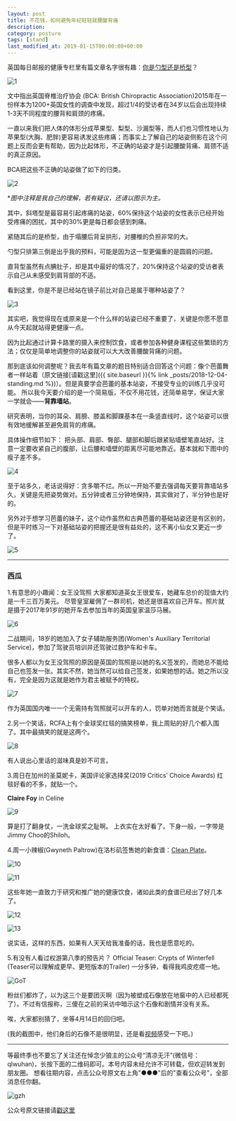 ```yaml
---
layout: post
title: 不花钱，如何避免年纪轻轻就腰酸背痛
description: 
category: posture
tags: [stand]
last_modified_at: 2019-01-15T00:00:00+00:00
---
```


英国每日邮报的健康专栏里有篇文章名字很有趣：[你是勺型还是桥型](https://www.dailymail.co.uk/health/article-3341458/Are-spoon-bridge-posture-not-big-boobs-weight-determines-ll-pain.html)？

![1](/../assets/img/2019-01-15/1.jpg)

文中指出英国脊椎治疗协会 (BCA: British Chiropractic Association)2015年在一份样本为1200+英国女性的调查中发现，超过1/4的受访者在34岁以后会出现持续1-3天不同程度的腰背和肩颈的疼痛。

一直以来我们把人体的体形分成苹果型、梨型、沙漏型等，而人们也习惯性地认为苹果型(大胸、肥胖)更容易诱发这些疼痛；而事实上了解自己的站姿侧影在这个问题上反而会更有帮助，因为比起体形，不正确的站姿才是引起腰酸背痛、肩颈不适的真正原因。

BCA把这些不正确的站姿做了如下的归类。

![2](/../assets/img/2019-01-15/2.jpg)

**图中注释是我自己的理解，若有疑议，还请以图示为主。*

其中，斜塔型是最容易引起疼痛的站姿，60%保持这个站姿的女性表示已经开始受疼痛的困扰，其中的30%更是每日都会感到刺痛。

紧随其后的是桥型，由于塌腰后背呈拱形，对腰椎的负担非常的大。

勺型只排第三倒是出乎我的预料，可能是因为这一型更偏重的是圆肩的问题。

直背型虽然有点腆肚子，却是其中最好的情况了，20%保持这个站姿的受访者表示自己从未感受到肩背部的不适。
 
看到这里，你是不是已经站在镜子前比对自己是属于哪种站姿了？

![3](/../assets/img/2019-01-15/3.gif)

其实吧，我觉得现在或原来是一个什么样的站姿已经不重要了，关键是你愿不愿意从今天起就站得更健康一点。
 
因为比起通过计算卡路里的摄入来控制饮食，或者参加各种健身课程这些繁琐的方法；仅仅是简单地调整你的站姿就可以大大改善腰酸背痛的问题。
 
那到底该如何调整呢？我去年有篇文章的题目特别适合回答这个问题：像个芭蕾舞者一样站着（原文链接[请戳这里]({{ site.baseurl }}{% link _posts/2018-12-04-standing.md %})）。但是真要学会芭蕾的基本站姿，不接受专业的训练几乎没可能。
所以我今天要介绍的是一个简易版，不仅不用花钱，还简单易学，保证大家一学就会——__背靠墙站__。

研究表明，当你的耳朵、肩膀、膝盖和脚踝基本在一条竖直线时，这个站姿可以很有效地缓解甚至避免肩背的疼痛。
 
具体操作细节如下：
把头部、肩部、臀部、腿部和脚后跟紧贴墙壁笔直站好。注意一定要收紧自己的腹部，让后腰和墙壁的距离尽可能地靠近。基本就和下图中的瘦子差不多。

![4](/../assets/img/2019-01-15/4.jpg)

至于站多久，老话说得好：贪多嚼不烂。所以一开始不要去强调每天要背靠墙站多久，关键是先把姿势做对。五分钟或者三分钟地保持，其实做对了，半分钟也是好的。
 
另外对于想学习芭蕾的妹子，这个动作虽然和古典芭蕾的基础站姿还是有区别的，但是平时练习一下对基础站姿的把握还是很有益处的，这不离小仙女又更近一步了。 

![5](/../assets/img/2019-01-15/5.jpg)


<hr>

### __西瓜__

1.有意思的小趣闻：女王没驾照
大家都知道英女王很爱车，她藏车总价的现值大约是一千三百万美元。
尽管皇室雇佣了一群司机，她还是很喜欢自己开车。照片就是摄于2017年91岁的她开车去参加当年的英国皇家温莎马展。

![6](/../assets/img/2019-01-15/6.jpg)

二战期间，18岁的她加入了女子辅助服务团(Women's Auxiliary Territorial Service)，参加了驾驶员培训并还驾驶过救护车和卡车。

很多人都以为女王没驾照的原因是英国的驾照是以她的名义签发的，而她总不能给自己也签发一张。其实不然，她当然可以给自己签发，如果她想的话。她之所以没有，完全是因为这就是她作为君主被赋予的特权。

![7](/../assets/img/2019-01-15/7.jpg)

作为英国国内唯一一个无需持有驾照就可以开车的人，罚单对她而言就是个笑话。
 
2.另一个笑话，RCFA上有个金球奖红毯的搞笑榜单，我上周贴的好几个都入围了。其中最搞笑的就是这两个。

![8](/../assets/img/2019-01-15/8.jpg)

有人说出心里话的滋味真是妙不可言。
  
3.周日在加州的圣莫妮卡，美国评论家选择奖(2019 Critics’ Choice Awards)
红毯好看的不多，就贴一个。

__Claire Foy__ in Celine

![9](/../assets/img/2019-01-15/9.jpg)

算是打了翻身仗，一洗金球奖之耻啊。
上衣实在太好看了。下身一般，一字带是Jimmy Choo的Shiloh。
 
4.周一小辣椒(Gwyneth Paltrow)在洛杉矶签售她的新食谱：[Clean Plate](https://www.irishexaminer.com/breakingnews/lifestyle/foodanddrink/cookbook-review-the-clean-plate-by-gwyneth-paltrow-897437.html)。

![10](/../assets/img/2019-01-15/10.jpg)

![11](/../assets/img/2019-01-15/11.jpg)

这些年她一直致力于研究和推广她的健康饮食，诸如此类的食谱已经出了好几本了。

![12](/../assets/img/2019-01-15/12.jpg)

![13](/../assets/img/2019-01-15/13.jpg)

说实话，这样的东西，如果有人天天给我准备的话，我也是愿意吃的。 
 
5.有没有人看过权游第八季的预告片？
Official Teaser: Crypts of Winterfell
(Teaser可以理解成更早、更短版本的Trailer)
一分多钟，看得我鸡皮疙瘩一地。

![GoT](/../assets/img/2019-01-15/.jpg)

粉丝们都炸了，以为这三个是要团灭啊（因为被塑成石像放在地窖中的人已经都死了）。不过有信报称，三傻在之前的采访中暗示这个石像和剧情并没有关系。

唉，大家都别猜了，坐等4月14日的回归吧。

(我的截图中，他们身后的石像不是很明显，还是看[视频](https://www.youtube.com/watch?v=wA38GCX4Tb0)感受一下吧。)

<hr>

等最终季也不要忘了关注还在悼念少狼主的公众号“清凉无汗”(微信号：qlwuhan)，长按下面的二维码即可。本号内容未经允许不可转载，但欢迎转发到朋友圈。
想看往期内容，点击公众号原文右上角"●●●"后的"查看公众号"，全部消息任你翻。

![gzh](/../assets/img/gzh.png)

公众号原文链接请[戳这里](https://mp.weixin.qq.com/s/joAuN7jR0Tos1vOa4mZAdg)